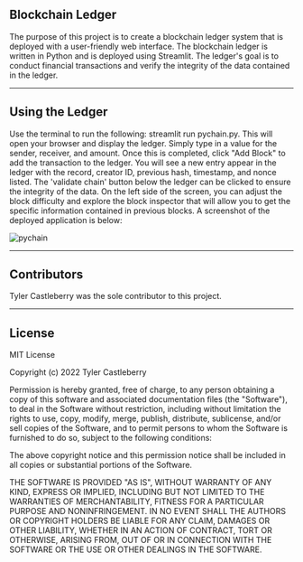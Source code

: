 ## Blockchain Ledger

The purpose of this project is to create a blockchain ledger system that is deployed with a user-friendly web interface. The blockchain ledger is written in Python and is deployed using Streamlit. The ledger's goal is to conduct financial transactions and verify the integrity of the data contained in the ledger. 

---

## Using the Ledger

Use the terminal to run the following: streamlit run pychain.py. This will open your browser and display the ledger. Simply type in a value for the sender, receiver, and amount. Once this is completed, click "Add Block" to add the transaction to the ledger. You will see a new entry appear in the ledger with the record, creator ID, previous hash, timestamp, and nonce listed. The 'validate chain' button below the ledger can be clicked to ensure the integrity of the data. On the left side of the screen, you can adjust the block difficulty and explore the block inspector that will allow you to get the specific information contained in previous blocks. A screenshot of the deployed application is below:

![pychain](https://raw.githubusercontent.com/tycastleberry/Challenge18/main/pychain.png)

---

## Contributors

Tyler Castleberry was the sole contributor to this project. 

---

## License

MIT License

Copyright (c) 2022 Tyler Castleberry

Permission is hereby granted, free of charge, to any person obtaining a copy
of this software and associated documentation files (the "Software"), to deal
in the Software without restriction, including without limitation the rights
to use, copy, modify, merge, publish, distribute, sublicense, and/or sell
copies of the Software, and to permit persons to whom the Software is
furnished to do so, subject to the following conditions:

The above copyright notice and this permission notice shall be included in all
copies or substantial portions of the Software.

THE SOFTWARE IS PROVIDED "AS IS", WITHOUT WARRANTY OF ANY KIND, EXPRESS OR
IMPLIED, INCLUDING BUT NOT LIMITED TO THE WARRANTIES OF MERCHANTABILITY,
FITNESS FOR A PARTICULAR PURPOSE AND NONINFRINGEMENT. IN NO EVENT SHALL THE
AUTHORS OR COPYRIGHT HOLDERS BE LIABLE FOR ANY CLAIM, DAMAGES OR OTHER
LIABILITY, WHETHER IN AN ACTION OF CONTRACT, TORT OR OTHERWISE, ARISING FROM,
OUT OF OR IN CONNECTION WITH THE SOFTWARE OR THE USE OR OTHER DEALINGS IN THE
SOFTWARE.